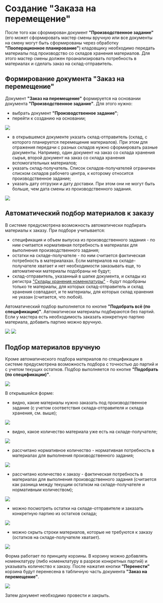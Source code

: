 # Создание "Заказа на перемещение"

После того как сформирован документ **"Производственное задание"** (его может сформировать мастер смены вручную или все документы на смену могут быть сформированы через обработку **"Пооперационное планирование"**) кладовщику необходимо передать материалы под производство со складов хранения материалов. Для этого мастер смены должен проанализировать потребность в материалах и сделать заказ на склад-отправитель. 

## Формирование документа "Заказ на перемещение"

Документ **"Заказ на перемещение"** формируется на основании документа **"Производственное задание"**. Для этого нужно:

- выбрать документ **"Производственное задание"**;
- перейти к созданию на основании;

![](../PalletMoving.assets/image.png)

- в открывшемся документе указать склад-отправитель (склад, с которого планируется перемещение материалов). При этом для отражения передачи с разных складов нужно сформировать разные документы. Например, один документ на заказ со склада хранения сырья, второй документ на заказ со склада хранения вспомогательных материалов; 
- указать склад-получатель. Список складов-получателей ограничен списком складов рабочего центра, к которому относится производственное задание;
- указать дату отгрузки и дату доставки. При этом они не могут быть больше, чем дата смены из производственного задания.

![](../PalletMoving.assets/image-1.png)

## Автоматический подбор материалов к заказу

В системе предусмотрена возможность автоматически подбирать материалы к заказу. При подборе учитывается:

- спецификация и объем выпуска из производственного задания - по ним считается нормативная потребность в материалах для выполнения производственного задания;
- остатки на складе-получателе - по ним считается фактическая потребность в материалахах. Если материалов на складе-получателе хватает и нет необходимости заказывать еще, то автоматиечки материалы подобраны не будут;
- склад-отправитель, указанный в шапке документа, и склады из регистра ["Склады хранения номенклатуры"](../../../../CommonInformation/KindOfNomenclature.md) - будут подобраны только те материалы, для которых склад-отправитель и склад хранения совпадают, и те материалы, для которых склад хранения не указан (считается, что любой).

Автоматический подбор выполняется по кнопке **"Подобрать всё (по спецификации)"**. Автоматически материалы подбираются без партий. Если у мастера есть необходимость заказать конкретную партию материала, добавить партию можно вручную. 

![](../PalletMoving.assets/image-2.png)
![](../PalletMoving.assets/image-3.png)

## Подбор материалов вручную

Кроме автоматического подбора материалов по спецификации в системе предусмотрена возможность подбора с точностью до партий и с учетом текущих остатков. Подбор выполняется по кнопке **"Подобрать (по спецификации)"**.

![](../PalletMoving.assets/image-4.png)

В открывшейся форме:

- видно, какие материалы нужно заказать под производственное задание (с учетом соответствия склада-отправителя и склада хранения, см. выше);

![](../PalletMoving.assets/image-5.png)

- видно, какое количество материала уже есть на складе-получателе;

![](../PalletMoving.assets/image-6.png)

- рассчитано нормативное количество - нормативная потребность в материалах для выполнения производственного задания;

![](../PalletMoving.assets/image-7.png)

- рассчитано количество к заказу - фактическая потребность в материалах для выполнения производственного задания (считается как разница между текущим остатком на складе-получателе и нормативным количеством);

![](../PalletMoving.assets/image-9.png)

- можно посмотреть остатки на складе-отправителе и заказать конкретную партию из остатков склада;

![](../PalletMoving.assets/image-8.png)

- можно скрыть строки материалов, которые не требуются к заказу (остатков на складе-получателе хватает).

![](../PalletMoving.assets/image-10.png)

Форма работает по принципу корзины. В корзину можно добавлять номенклатуру (либо номенклатуру в разрезе конкретных партий) и указывать количество к заказу. После нажатия кнопки **"Перенести"** корзина будут перенесена в табличную часть документа **"Заказ на перемещение"**.

![](../PalletMoving.assets/11.gif)

Затем документ необходимо провести и закрыть.